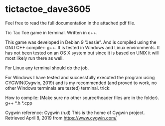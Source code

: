 # tictactoe_dave3605
Feel free to read the full documentation in the attached pdf file.




Tic Tac Toe game in terminal. Written in c++.

This game was developed in Debian 9 “Jessie”. And is compiled using the GNU C++ compiler:
g++. It is tested in Windows and Linux environments. It has not been tested on an OS X system but since it is based on UNIX it will most likely run there as well.

For Linux any terminal should do the job.

For Windows I have tested and successfully executed the program using CYGWIN(Cygwin,
2019) and is my recommended (and proved to work, no other Windows terminals are tested)
terminal.
trick:


How to compile:
(Make sure no other source/header files are in the folder).
g++ *.h *.cpp


Cygwin reference:
Cygwin (n.d) This is the home of Cygwin project. Retrieved April 8, 2019 from
https://www.cygwin.com/
